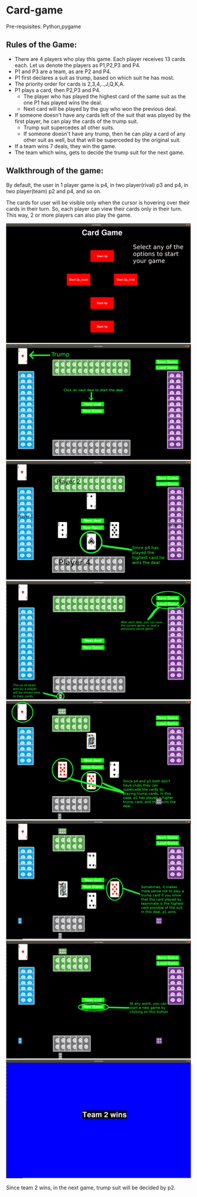 # Card-game                      
Pre-requisites: Python,pygame

## Rules of the Game:
- There are 4 players who play this game. Each player receives 13 cards each. Let us denote the players as P1,P2,P3 and P4.
- P1 and P3 are a team, as are P2 and P4.
- P1 first declares a suit as trump, based on which suit he has most.
- The priority order for cards is 2,3,4,..,J,Q,K,A.
- P1 plays a card, then P2,P3 and P4.
  - The player who has played the highest card of the same suit as the one P1 has played wins the deal.
  - Next card will be played by the guy who won the previous deal.
- If someone doesn't have any cards left of the suit that was played by the first player, he can play the cards of the trump suit.
  - Trump suit supercedes all other suits.
  - If someone doesn't have any trump, then he can play a card of any other suit as well, but that will be superceded by the original suit.
- If a team wins 7 deals, they win the game.
- The team which wins, gets to decide the trump suit for the next game.

## Walkthrough of the game:

By default, the user in 1 player game is p4, in two player(rival) p3 and p4, in two player(team) p2 and p4, and so on.

The cards for user will be visible only when the cursor is hovering over their cards in their turn. So, each player can view their cards only in their turn. This way, 2 or more players can also play the game.

![](/Readme_images/Start.png)
![](/Readme_images/trump.png)
![](/Readme_images/Deal.png)
![](/Readme_images/Winner.png)
![](/Readme_images/Trump.png)
![](/Readme_images/notrump.png)
![](/Readme_images/new.png)
![](/Readme_images/win.png)

Since team 2 wins, in the next game, trump suit will be decided by p2.
